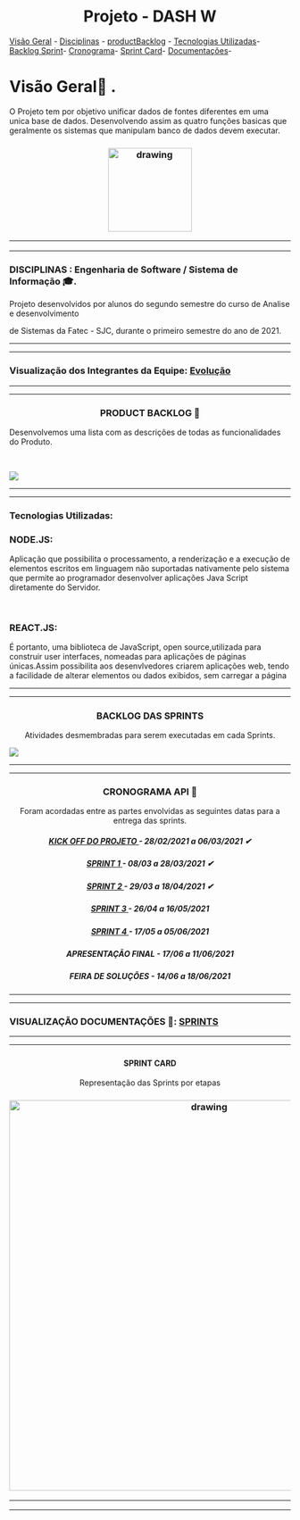 
<h1 align="center">Projeto - DASH W </h1




<p align="center">
    <a href="#Visao-Geral">Visão Geral</a> -
    <a href="#Disciplinas">Disciplinas</a> -
    <a href="#productBacklog">productBacklog</a> -
    <a href="#tecnologias-utilizadas">Tecnologias Utilizadas</a>-
    <a href="#Backlog - Sprint">Backlog Sprint</a>-
    <a href="#Cronograma">Cronograma</a>-
    <a href="#Sprint-Card">Sprint Card</a>-
    <a href="#Documentações">Documentações</a>-
</p>


# Visão Geral🔎 .


O Projeto tem por objetivo unificar dados de fontes diferentes em uma unica base de dados.
Desenvolvendo assim as quatro funções basicas que geralmente os sistemas que manipulam 
banco de dados devem executar.  

<h3 align = "center">  <img src="https://user-images.githubusercontent.com/83122390/116773323-2706ba00-aa2b-11eb-94a9-4d30e187ed39.jpg"  alt="drawing" width =150 </h3>


<p align "center">

   <hr>

   <p align ="center">

   <p align "center">

   <hr>

   <p align ="center">


 <h5 align = "center">


  <p align ="center">


### DISCIPLINAS : Engenharia de Software / Sistema de Informação 🎓.

Projeto desenvolvidos por alunos do segundo semestre do curso de Analise e desenvolvimento 

de Sistemas da Fatec - SJC, durante o primeiro semestre do ano de 2021.

<hr>

   <p align ="center">

   <p align "center">

   <hr>

   <p align ="center">


 

 ### Visualização dos Integrantes da Equipe: [Evolução]() 

 <hr>

   <p align ="center">

   <p align "center">

   <hr>

   <p align ="center">

   <h3 align="center">PRODUCT BACKLOG 📃 </h3>

<h align="center">Desenvolvemos uma lista com as descrições de todas as funcionalidades do Produto.</h>

 <br/>

![](https://user-images.githubusercontent.com/73767256/115166210-5101c900-a088-11eb-9064-126610d986e2.jpeg)

 <hr>

   <p align ="center">

   <p align "center">

   <hr>

   <p align ="center">

   ### Tecnologias Utilizadas:

  ### NODE.JS: 
   Aplicação que possibilita o processamento, a renderização e a execução de elementos escritos em linguagem não suportadas nativamente pelo sistema que permite ao programador desenvolver aplicações Java Script diretamente do Servidor.

   <br/>

  ### REACT.JS:
   É portanto, uma biblioteca de JavaScript, open source,utilizada para construir user interfaces, nomeadas para aplicações de páginas únicas.Assim possibilita aos desenvlvedores criarem aplicações web, tendo a facilidade de alterar elementos ou dados exibidos, sem carregar a página  

<p align "center">

   <hr>

   <p align ="center">

   <p align "center">

   <hr>

   <p align ="center">


 <h5 align = "center">


  <p align ="center">


 <h3 align="center">BACKLOG DAS SPRINTS</h3>


 <p align=center>Atividades desmembradas para serem executadas em cada Sprints.



 <br/>

![](https://user-images.githubusercontent.com/73767256/115166281-bfdf2200-a088-11eb-99da-7499a529db65.jpeg)

 <hr>

   <p align ="center">

   <p align "center">

   <hr>

   <p align ="center">

   <h3 align="center">CRONOGRAMA API 📅</h3>


 <p align=center>Foram acordadas entre as partes envolvidas as seguintes datas para a entrega das sprints.

<h5 align = "center">
   <a href=''>
   KICK OFF DO PROJETO </a> - 28/02/2021 a 06/03/2021 ✔</h5>

   <h5 align = "center">
   <a href=''>
   SPRINT 1 </a> - 08/03 a 28/03/2021 ✔</h5>

   <h5 align = "center">
   <a href=''>
   SPRINT 2 </a> - 29/03 a 18/04/2021 ✔</h5>

   <h5 align = "center">
   <a href=''>
   SPRINT 3 </a> - 26/04 a 16/05/2021</h5>

   <h5 align = "center">
   <a href=''>
   SPRINT 4 </a> - 17/05 a 05/06/2021</h5>

   <h5 align = "center">

   APRESENTAÇÃO FINAL </a> - 17/06 a 11/06/2021</h5>

   <h5 align = "center">

   FEIRA DE SOLUÇÕES</a> - 14/06 a 18/06/2021</h5>

   <h5 align = "center">

   <p align "center">

   <hr>

   <p align ="center">

   <p align "center">


   <p align ="center">

   <p align "center">

   <hr>

   <p align ="center">

  ### VISUALIZAÇÃO DOCUMENTAÇÕES 📁: [SPRINTS]() 


  <p align "center">

   <hr>

   <p align ="center">

   <p align "center">


   <p align ="center">

   <p align "center">

   <hr>

   <p align ="center">
 
 <h5 align = "center">
    <h4 align = "center"> SPRINT CARD </h4>

   <p align=center>Representação das Sprints por etapas

   
   <br/>

   <h3 align = "center">  <img src="https://user-images.githubusercontent.com/73767256/115163610-6115aa80-a080-11eb-8b5c-e6e6811ff4d0.jpeg"   alt="drawing" width =700 </h3>

   <hr>

   <p align ="center">

   <p align "center">

   <hr>

   <p align ="center">


 <h5 align = "center">


  <p align ="center">

  






 




 

  


  








